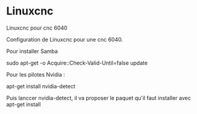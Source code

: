 # Linuxcnc
Linuxcnc pour cnc 6040

Configuration de Linuxcnc pour une cnc 6040.

Pour installer Samba

sudo apt-get -o Acquire::Check-Valid-Until=false update

Pour les pilotes Nvidia :

apt-get install nvidia-detect

Puis lanccer nvidia-detect, il va proposer le paquet qu'il faut installer avec apt-get install
